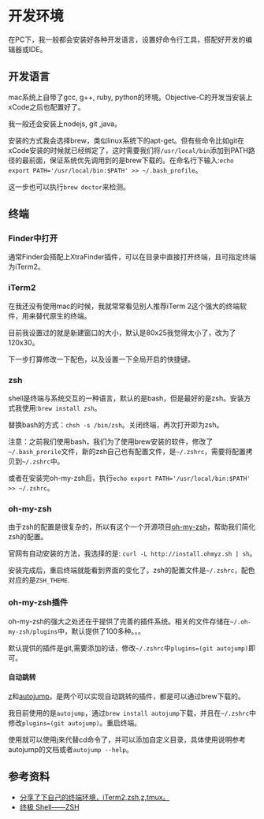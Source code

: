 # 开发环境
在PC下，我一般都会安装好各种开发语言，设置好命令行工具，搭配好开发的编辑器或IDE。


## 开发语言
mac系统上自带了gcc, g++, ruby, python的环境。Objective-C的开发当安装上xCode之后也配置好了。

我一般还会安装上nodejs, git ,java。

安装的方式我会选择brew，类似linux系统下的apt-get。但有些命令比如git在xCode安装的时候就已经绑定了，这时需要我们将`/usr/local/bin`添加到PATH路径的最前面，保证系统优先调用到的是brew下载的。在命名行下输入:`echo export PATH='/usr/local/bin:$PATH' >> ~/.bash_profile`。

这一步也可以执行`brew doctor`来检测。

## 终端
### Finder中打开
通常Finder会搭配上XtraFinder插件，可以在目录中直接打开终端，且可指定终端为iTerm2。

### iTerm2
在我还没有使用mac的时候，我就常常看见别人推荐iTerm 2这个强大的终端软件，用来替代原生的终端。

目前我设置过的就是新建窗口的大小，默认是80x25我觉得太小了，改为了120x30。

下一步打算修改一下配色，以及设置一下全局开启的快捷键。

### zsh
shell是终端与系统交互的一种语言，默认的是bash，但是最好的是zsh。安装方式我使用:`brew install zsh`。

替换bash的方式：`chsh -s /bin/zsh`。关闭终端，再次打开即为zsh。

注意：之前我们使用bash，我们为了使用brew安装的软件，修改了`~/.bash_prorile`文件，新的zsh自己也有配置文件，是`~/.zshrc`，需要将配置拷贝到`~/.zshrc`中。

或者在安装完oh-my-zsh后，执行`echo export PATH='/usr/local/bin:$PATH' >> ~/.zshrc`。

### oh-my-zsh
由于zsh的配置是很复杂的，所以有这个一个开源项目[oh-my-zsh](https://github.com/robbyrussell/oh-my-zsh?source=c)，帮助我们简化zsh的配置。

官网有自动安装的方法，我选择的是: `curl -L http://install.ohmyz.sh | sh`。

安装完成后，重启终端就能看到界面的变化了。zsh的配置文件是`~/.zshrc`，配色对应的是`ZSH_THEME`.

### oh-my-zsh插件
oh-my-zsh的强大之处还在于提供了完善的插件系统。相关的文件存储在`~/.oh-my-zsh/plugins`中，默认提供了100多种。。。

默认提供的插件是git,需要添加的话，修改`~/.zshrc`中`plugins=(git autojump)`即可。

#### 自动跳转
[z](https://github.com/rupa/z)和[autojump](https://github.com/joelthelion/autojump)。是两个可以实现自动跳转的插件，都是可以通过brew下载的。

我目前使用的是`autojump`，通过`brew install autojump`下载，并且在`~/.zshrc`中修改`plugins=(git autojump)`。重启终端。

使用就可以使用j来代替cd命令了，并可以添加自定义目录，具体使用说明参考autojump的文档或者`autojump --help`。

## 参考资料
- [分享了下自己的终端环境，iTerm2,zsh,z,tmux。](http://www.v2ex.com/t/77918)
- [终极 Shell——ZSH](http://zhuanlan.zhihu.com/mactalk/19556676)





